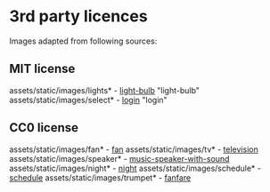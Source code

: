# 3rd party licences

Images adapted from following sources:

## MIT license

assets/static/images/lights\* - [light-bulb](https://heroicons.com/) "light-bulb"
assets/static/images/select\* - [login](https://heroicons.com/) "login"

## CC0 license

assets/static/images/fan\* - [fan](https://www.svgrepo.com/svg/300126/fan)
assets/static/images/tv\* - [television](https://www.svgrepo.com/svg/158744/television)
assets/static/images/speaker\* - [music-speaker-with-sound](https://www.svgrepo.com/svg/98091/music-speaker-with-sound)
assets/static/images/night\* - [night](https://www.svgrepo.com/svg/115325/night)
assets/static/images/schedule\* - [schedule](https://www.svgrepo.com/svg/332531/schedule)
assets/static/images/trumpet\* - [fanfare](https://www.svgrepo.com/svg/224457/fanfare)
